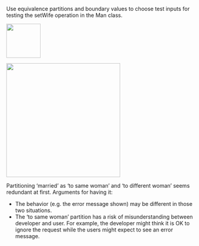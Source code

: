 <panel header="{{ icon_Q_A }} setWife">
<question has-input="true">

Use equivalence partitions and boundary values to choose test inputs for testing the setWife operation in the Man class.

<img src="{{baseUrl}}/testCaseDesign/summary/exercises/images/manWoman.png" height="90" />
<p/>

<div slot="answer">

<img src="{{baseUrl}}/testCaseDesign/summary/exercises/images/manWomanPartitions.png" height="300" />
<p/>

Partitioning ‘married’ as ‘to same woman’ and ‘to different woman’ seems redundant at first. Arguments for having it:

* The behavior (e.g. the error message shown) may be different in those two situations.
* The ‘to same woman’ partition has a risk of misunderstanding between developer and user. For example, the developer might think it is OK to ignore the request while the users might expect to see an error message.

</div>
</question>
</panel>
